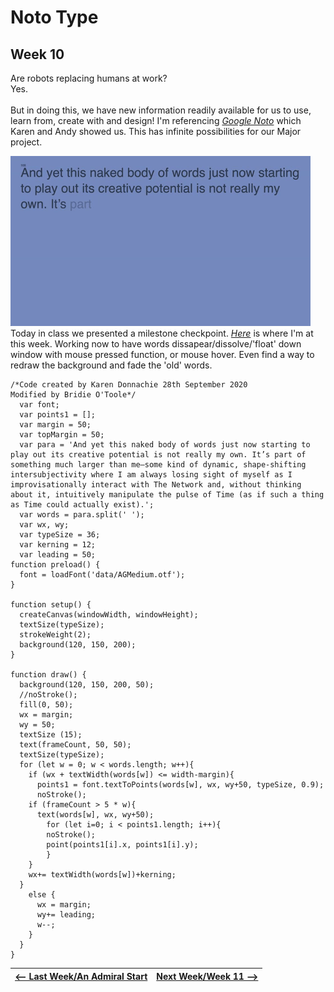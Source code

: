 # Noto Type 
## Week 10 

Are robots replacing humans at work? <br>
Yes. <br><br>
But in doing this, we have new information readily available for us to use, learn from, create with and design! 
I'm referencing [*Google Noto*](https://www.google.com/get/noto/) which Karen and Andy showed us. This has infinite possibilities for our Major project. 

![periwinkleprintgif](periwinkleprint.gif)<br>
Today in class we presented a milestone checkpoint. [*Here*](https://bridieotoole.github.io/codewords/week_10/PeriwinkleTypedText/) is where I'm at this week. Working now to have words dissapear/dissolve/'float' down window with mouse pressed function, or mouse hover. Even find a way to redraw the background and fade the 'old' words. 

```
/*Code created by Karen Donnachie 28th September 2020
Modified by Bridie O'Toole*/ 
  var font;
  var points1 = [];
  var margin = 50;
  var topMargin = 50;
  var para = 'And yet this naked body of words just now starting to play out its creative potential is not really my own. It’s part of something much larger than me—some kind of dynamic, shape-shifting intersubjectivity where I am always losing sight of myself as I improvisationally interact with The Network and, without thinking about it, intuitively manipulate the pulse of Time (as if such a thing as Time could actually exist).';
  var words = para.split(' '); 
  var wx, wy; 
  var typeSize = 36; 
  var kerning = 12; 
  var leading = 50; 
function preload() {
  font = loadFont('data/AGMedium.otf'); 
}

function setup() {
  createCanvas(windowWidth, windowHeight);
  textSize(typeSize);
  strokeWeight(2);
  background(120, 150, 200);
}

function draw() {
  background(120, 150, 200, 50);
  //noStroke();
  fill(0, 50);
  wx = margin;
  wy = 50; 
  textSize (15);
  text(frameCount, 50, 50);
  textSize(typeSize);
  for (let w = 0; w < words.length; w++){
    if (wx + textWidth(words[w]) <= width-margin){
      points1 = font.textToPoints(words[w], wx, wy+50, typeSize, 0.9);
      noStroke();
    if (frameCount > 5 * w){
      text(words[w], wx, wy+50);
        for (let i=0; i < points1.length; i++){
        noStroke();
        point(points1[i].x, points1[i].y);
        }
    }  
    wx+= textWidth(words[w])+kerning; 
  }
    else {
      wx = margin;
      wy+= leading;
      w--;
    }
  }
} 
``` 

<a href='https://bridieotoole.github.io/codewords/week_09/'> <-- Last Week/An Admiral Start </a> | <a href='https://bridieotoole.github.io/codewords/week_11/'> Next Week/Week 11 --> </a>
:-------------------------:|:-------------------------:
